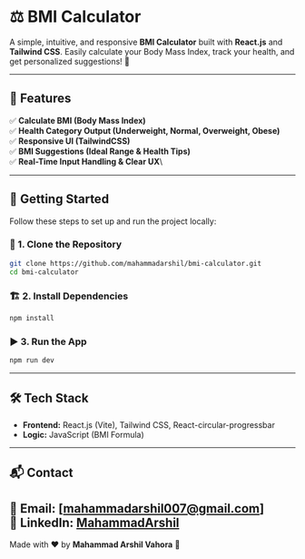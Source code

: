 # ⚖️ BMI Calculator

A simple, intuitive, and responsive **BMI Calculator** built with **React.js** and **Tailwind CSS**. Easily calculate your Body Mass Index, track your health, and get personalized suggestions! 💪

---

## 📌 Features

✅ **Calculate BMI (Body Mass Index)**\
✅ **Health Category Output (Underweight, Normal, Overweight, Obese)**\
✅ **Responsive UI (TailwindCSS)**\
✅ **BMI Suggestions (Ideal Range & Health Tips)**\
✅ **Real-Time Input Handling & Clear UX**\

---

## 🚀 Getting Started

Follow these steps to set up and run the project locally:

### 📂 1. Clone the Repository

```sh
git clone https://github.com/mahammadarshil/bmi-calculator.git
cd bmi-calculator
```

### 🏗 2. Install Dependencies

```sh
npm install
```

### ▶️ 3. Run the App

```sh
npm run dev
```

---

## 🛠 Tech Stack

* **Frontend:** React.js (Vite), Tailwind CSS, React-circular-progressbar
* **Logic:** JavaScript (BMI Formula)

---


## 📬 Contact

📧 Email: \[[mahammadarshil007@gmail.com](mailto:mahammadarshil007@gmail.com)] \
🔗 LinkedIn: [MahammadArshil](https://www.linkedin.com/in/mahammadarshil-vahora/)
---

Made with ❤️ by **Mahammad Arshil Vahora** 🚀

